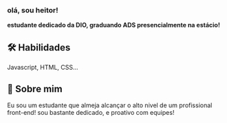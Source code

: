 ### olá, sou heitor!

**estudante dedicado da DIO, graduando ADS presencialmente na estácio!**

## 🛠 Habilidades
Javascript, HTML, CSS...


## 🚀 Sobre mim
Eu sou um estudante que almeja alcançar o alto nivel de um profissional front-end! sou bastante dedicado, e proativo com equipes!
